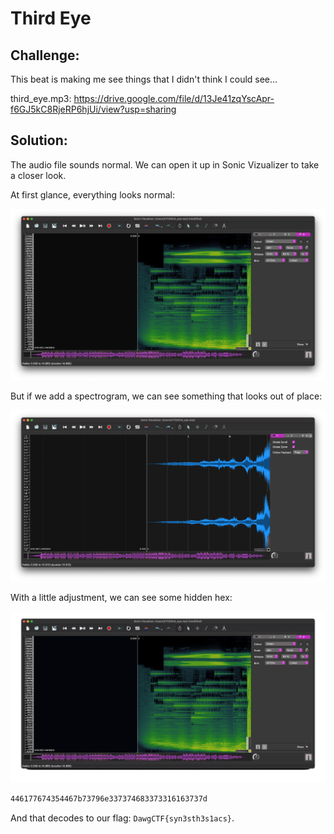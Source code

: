 # Third Eye

## Challenge:

This beat is making me see things that I didn't think I could see...

third_eye.mp3: https://drive.google.com/file/d/13Je41zqYscApr-f6GJ5kC8RjeRP6hjUi/view?usp=sharing

## Solution:

The audio file sounds normal. We can open it up in Sonic Vizualizer to take a closer look.

At first glance, everything looks normal:

<img src="skew.png" alt="Nothing to see here." width="600">

But if we add a spectrogram, we can see something that looks out of place:

<img src="boring.png" alt="Or IS there..." width="600">

With a little adjustment, we can see some hidden hex:

<img src="tada.gif" alt="I knew it!" width="600">

```bash
446177674354467b73796e337374683373316163737d
```

And that decodes to our flag: `DawgCTF{syn3sth3s1acs}`.
